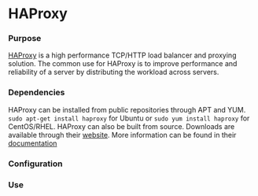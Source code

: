 # HAProxy

### Purpose
[HAProxy](http://www.haproxy.org/) is a high performance TCP/HTTP load balancer and proxying solution. The common use for HAProxy is to improve performance and reliability of a server by distributing the workload across servers.

### Dependencies
HAProxy can be installed from public repositories through APT and YUM. `sudo apt-get install haproxy` for Ubuntu or `sudo yum install haproxy` for CentOS/RHEL. HAProxy can also be built from source. Downloads are available through their [website](http://www.haproxy.org/#down). More information can be found in their [documentation](http://www.haproxy.org/#doc1.7)

### Configuration

### Use
